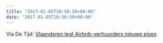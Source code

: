```yaml
---
title: "2017-01-05T10:50:58+00:00"
date: "2017-01-05T10:50:58+00:00"
---
```


Via De Tijd: [Vlaanderen legt Airbnb-verhuurders nieuwe eisen](http://www.tijd.be/r/t/1/id/9847086)
